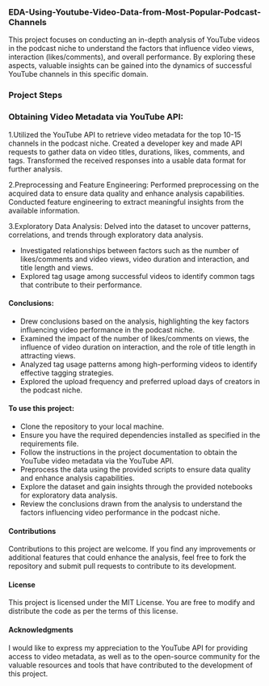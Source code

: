 ### EDA-Using-Youtube-Video-Data-from-Most-Popular-Podcast-Channels
This project focuses on conducting an in-depth analysis of YouTube videos in the podcast niche to understand the factors that influence video views, interaction (likes/comments), and overall performance. By exploring these aspects, valuable insights can be gained into the dynamics of successful YouTube channels in this specific domain.

### Project Steps

### Obtaining Video Metadata via YouTube API:
1.Utilized the YouTube API to retrieve video metadata for the top 10-15 channels in the podcast niche.
Created a developer key and made API requests to gather data on video titles, durations, likes, comments, and tags.
Transformed the received responses into a usable data format for further analysis.

2.Preprocessing and Feature Engineering:
Performed preprocessing on the acquired data to ensure data quality and enhance analysis capabilities.
Conducted feature engineering to extract meaningful insights from the available information.

3.Exploratory Data Analysis:
Delved into the dataset to uncover patterns, correlations, and trends through exploratory data analysis.
- Investigated relationships between factors such as the number of likes/comments and video views, video duration and interaction, and title length and views.
- Explored tag usage among successful videos to identify common tags that contribute to their performance.

#### Conclusions:
- Drew conclusions based on the analysis, highlighting the key factors influencing video performance in the podcast niche.
- Examined the impact of the number of likes/comments on views, the influence of video duration on interaction, and the role of title length in attracting views.
- Analyzed tag usage patterns among high-performing videos to identify effective tagging strategies.
- Explored the upload frequency and preferred upload days of creators in the podcast niche.


#### To use this project:

- Clone the repository to your local machine.
- Ensure you have the required dependencies installed as specified in the requirements file.
- Follow the instructions in the project documentation to obtain the YouTube video metadata via the YouTube API.
- Preprocess the data using the provided scripts to ensure data quality and enhance analysis capabilities.
- Explore the dataset and gain insights through the provided notebooks for exploratory data analysis.
- Review the conclusions drawn from the analysis to understand the factors influencing video performance in the podcast niche.

#### Contributions

Contributions to this project are welcome. If you find any improvements or additional features that could enhance the analysis, feel free to fork the repository and submit pull requests to contribute to its development.

#### License

This project is licensed under the MIT License. You are free to modify and distribute the code as per the terms of this license.

#### Acknowledgments

I would like to express my appreciation to the YouTube API for providing access to video metadata, as well as to the open-source community for the valuable resources and tools that have contributed to the development of this project.
